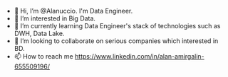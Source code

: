 - 👋 Hi, I’m @Alanuccio. I'm Data Engineer.
- 👀 I’m interested in Big Data.
- 🌱 I’m currently learning Data Engineer's stack of technologies such as DWH, Data Lake.
- 💞️ I’m looking to collaborate on serious companies which interested in BD.
- 📫 How to reach me https://www.linkedin.com/in/alan-amirgalin-655509196/

<!---
Alanuccio/Alanuccio is a ✨ special ✨ repository because its `README.md` (this file) appears on your GitHub profile.
You can click the Preview link to take a look at your changes.
--->
